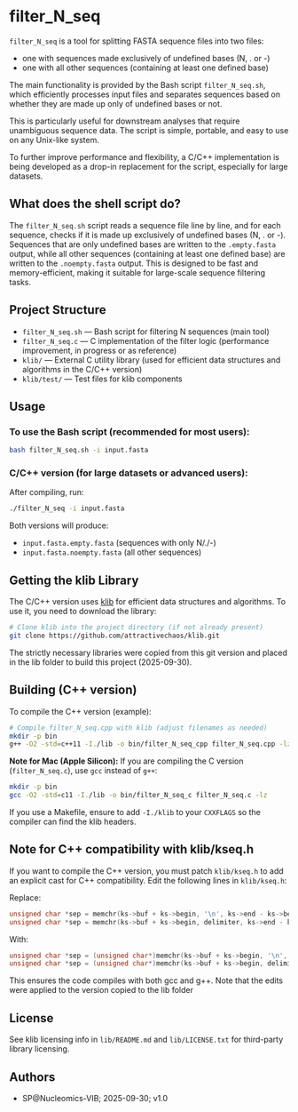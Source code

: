 # filter_N_seq

`filter_N_seq` is a tool for splitting FASTA sequence files into two files:
- one with sequences made exclusively of undefined bases (N, . or -)
- one with all other sequences (containing at least one defined base)

The main functionality is provided by the Bash script `filter_N_seq.sh`, which efficiently processes input files and separates sequences based on whether they are made up only of undefined bases or not.

This is particularly useful for downstream analyses that require unambiguous sequence data. The script is simple, portable, and easy to use on any Unix-like system.

To further improve performance and flexibility, a C/C++ implementation is being developed as a drop-in replacement for the script, especially for large datasets.

## What does the shell script do?

The `filter_N_seq.sh` script reads a sequence file line by line, and for each sequence, checks if it is made up exclusively of undefined bases (N, . or -). Sequences that are only undefined bases are written to the `.empty.fasta` output, while all other sequences (containing at least one defined base) are written to the `.noempty.fasta` output. This is designed to be fast and memory-efficient, making it suitable for large-scale sequence filtering tasks.

## Project Structure

- `filter_N_seq.sh` — Bash script for filtering N sequences (main tool)
- `filter_N_seq.c` — C implementation of the filter logic (performance improvement, in progress or as reference)
- `klib/` — External C utility library (used for efficient data structures and algorithms in the C/C++ version)
- `klib/test/` — Test files for klib components

## Usage

### To use the Bash script (recommended for most users):

```bash
bash filter_N_seq.sh -i input.fasta
```

### C/C++ version (for large datasets or advanced users):

After compiling, run:

```bash
./filter_N_seq -i input.fasta
```

Both versions will produce:
- `input.fasta.empty.fasta` (sequences with only N/./-)
- `input.fasta.noempty.fasta` (all other sequences)

## Getting the klib Library

The C/C++ version uses [klib](https://github.com/attractivechaos/klib) for efficient data structures and algorithms. To use it, you need to download the library:

```bash
# Clone klib into the project directory (if not already present)
git clone https://github.com/attractivechaos/klib.git
```

The strictly necessary libraries were copied from this git version and placed in the lib folder to build this project (2025-09-30).

## Building (C++ version)

To compile the C++ version (example):

```bash
# Compile filter_N_seq.cpp with klib (adjust filenames as needed)
mkdir -p bin
g++ -O2 -std=c++11 -I./lib -o bin/filter_N_seq_cpp filter_N_seq.cpp -lz
```

**Note for Mac (Apple Silicon):**
If you are compiling the C version (`filter_N_seq.c`), use `gcc` instead of `g++`:

```bash
mkdir -p bin
gcc -O2 -std=c11 -I./lib -o bin/filter_N_seq_c filter_N_seq.c -lz
```

If you use a Makefile, ensure to add `-I./klib` to your `CXXFLAGS` so the compiler can find the klib headers.

## Note for C++ compatibility with klib/kseq.h

If you want to compile the C++ version, you must patch `klib/kseq.h` to add an explicit cast for C++ compatibility. Edit the following lines in `klib/kseq.h`:

Replace:
```c
unsigned char *sep = memchr(ks->buf + ks->begin, '\n', ks->end - ks->begin);
unsigned char *sep = memchr(ks->buf + ks->begin, delimiter, ks->end - ks->begin);
```
With:
```c
unsigned char *sep = (unsigned char*)memchr(ks->buf + ks->begin, '\n', ks->end - ks->begin);
unsigned char *sep = (unsigned char*)memchr(ks->buf + ks->begin, delimiter, ks->end - ks->begin);
```
This ensures the code compiles with both gcc and g++. Note that the edits were applied to the version copied to the lib folder

## License

See klib licensing info in `lib/README.md` and `lib/LICENSE.txt` for third-party library licensing.

## Authors

- SP@Nucleomics-VIB; 2025-09-30; v1.0
